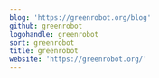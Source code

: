 ```yaml
---
blog: 'https://greenrobot.org/blog'
github: greenrobot
logohandle: greenrobot
sort: greenrobot
title: greenrobot
website: 'https://greenrobot.org/'
---
```

